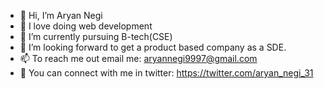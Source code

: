 - 👋 Hi, I’m Aryan Negi
- 👀 I love doing web development
- 🌱 I’m currently pursuing B-tech(CSE)
- 💞️ I’m looking forward to get a product based company as a SDE.
- 📫 To reach me out email me: aryannegi9997@gmail.com
- 👀 You can connect with me in twitter: https://twitter.com/aryan_negi_31
